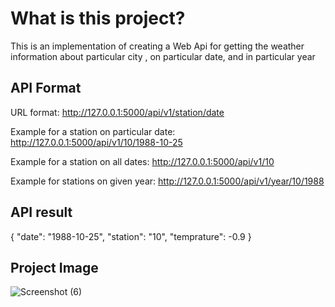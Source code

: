 # What is this project?

This is an implementation of creating a Web Api for getting the weather information about particular city , on particular date, and in particular year

## API Format


URL format: http://127.0.0.1:5000/api/v1/station/date

Example for a station on particular date: http://127.0.0.1:5000/api/v1/10/1988-10-25

Example for a station on all dates: http://127.0.0.1:5000/api/v1/10

Example for stations on given year: http://127.0.0.1:5000/api/v1/year/10/1988 

## API result

{
  "date": "1988-10-25",
  "station": "10",
  "temprature": -0.9
}

## Project Image

![Screenshot (6)](https://user-images.githubusercontent.com/84169629/230831361-ad50bfe3-9479-4b41-805c-a8cf15feccf4.png)
